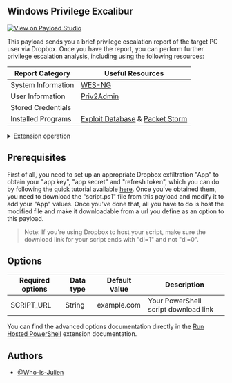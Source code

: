 ## Windows Privilege Excalibur

<a href="https://payloadstudio.hak5.org/community/?device=usb-rubber-ducky&viewurl=https://raw.githubusercontent.com/Who-Is-Julien/Ducky-Utilities/main/Payloads/Windows-Privilege-Excalibur/payload.txt"><img alt="View on Payload Studio" src="https://img.shields.io/badge/View_on-Payload_Studio-red?style=flat-square"></a>

This payload sends you a brief privilege escalation report of the target PC user via Dropbox. Once you have the report, you can perform further privilege escalation analysis, including using the following resources:

| Report Category | Useful Resources |
| - | - |
| System Information | [WES-NG](https://github.com/bitsadmin/wesng)  |
| User Information | [Priv2Admin](https://github.com/gtworek/Priv2Admin) |
| Stored Credentials | |
| Installed Programs | [Exploit Database](https://www.exploit-db.com) & [Packet Storm](https://packetstormsecurity.com) |

<details>
<summary>Extension operation</summary>

1. Detects when the USB Rubber Ducky is ready and whether the target operating system is Windows.
2. Opens a Windows Run dialog box.
3. Executes a hosted PowerShell script that performs the following actions:
- Clears the history of the Windows Run menu.
- Prepares a report on target PC user privilege escalation.
- Sends the report to a file in your Dropbox.
4. *Disables USB Rubber Ducky.*

</details>


## Prerequisites

First of all, you need to set up an appropriate Dropbox exfiltration "App" to obtain your "app key", "app secret" and "refresh token", which you can do by following the quick tutorial available [here](https://github.com/Who-Is-Julien/Ducky-Utilities/blob/main/PowerShell-Functions/Send-ToDropbox/README.md).
Once you've obtained them, you need to download the "script.ps1" file from this payload and modify it to add your "App" values. Once you've done that, all you have to do is host the modified file and make it downloadable from a url you define as an option to this payload.

> Note: If you're using Dropbox to host your script, make sure the download link for your script ends with "dl=1" and not "dl=0".


## Options

|Required options|Data type|Default value|Description|
|-|-|-|-|
|SCRIPT_URL|String|example.com|Your PowerShell script download link|

You can find the advanced options documentation directly in the [Run Hosted PowerShell](https://github.com/Who-Is-Julien/Ducky-Utilities/blob/main/Extensions/Run_Hosted_PowerShell/README.md) extension documentation.


## Authors

- [@Who-Is-Julien](https://github.com/Who-Is-Julien)
